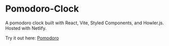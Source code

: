 # Pomodoro-Clock

A pomodoro clock built with React, Vite, Styled Components, and Howler.js. 
Hosted with Netlify.

Try it out here: [Pomodoro](https://jaehyeong-pomodoro.netlify.app/)
